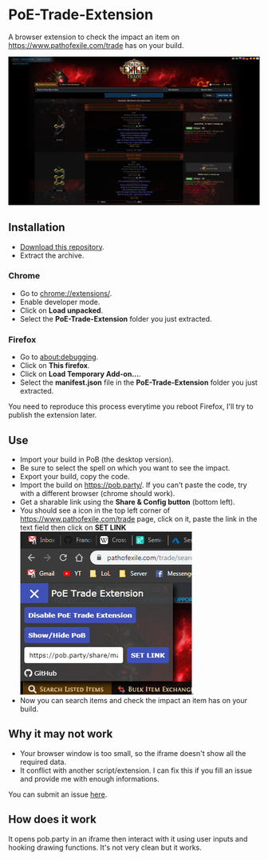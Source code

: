 # PoE-Trade-Extension
A browser extension to check the impact an item on https://www.pathofexile.com/trade has on your build.

![](img/capture-2.png?raw=true)

## Installation
- [Download this repository](https://github.com/FrancoisMentec/PoE-Trade-Extension/archive/master.zip).
- Extract the archive.

### Chrome
- Go to [chrome://extensions/](chrome://extensions/).
- Enable developer mode.
- Click on **Load unpacked**.
- Select the **PoE-Trade-Extension** folder you just extracted.

### Firefox
- Go to [about:debugging](about:debugging).
- Click on **This firefox**.
- Click on **Load Temporary Add-on...**.
- Select the **manifest.json** file in the **PoE-Trade-Extension** folder you just extracted.  

You need to reproduce this process everytime you reboot Firefox, I'll try to publish the extension later.

## Use
- Import your build in PoB (the desktop version).
- Be sure to select the spell on which you want to see the impact.
- Export your build, copy the code.
- Import the build on https://pob.party/. If you can't paste the code, try with a different browser (chrome should work).
- Get a sharable link using the **Share & Config button** (bottom left).
- You should see a icon in the top left corner of https://www.pathofexile.com/trade page, click on it, paste the link in the text field then click on **SET LINK** ![](img/control-panel.png?raw=true).
- Now you can search items and check the impact an item has on your build.

## Why it may not work
- Your browser window is too small, so the iframe doesn't show all the required data.
- It conflict with another script/extension. I can fix this if you fill an issue and provide me with enough informations.

You can submit an issue [here](https://github.com/FrancoisMentec/PoE-Trade-Extension/issues).

## How does it work
It opens pob.party in an iframe then interact with it using user inputs and hooking drawing functions. It's not very clean but it works.

